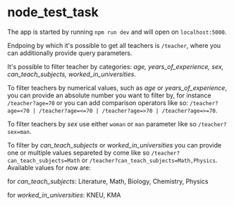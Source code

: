 # node_test_task

The app is started by running `npm run dev` and will open on `localhost:5000`.

Endpoing by which it's possible to get all teachers is `/teacher`, where you can additionally provide query parameters.

It's possible to filter teacher by categories: *age, years_of_experience, sex, can_teach_subjects, worked_in_universities*.

To filter teachers by numerical values, such as *age* or *years_of_experience*, you can provide an absolute number you want to filter by, for instance `/teacher?age=70`
or you can add comparison operators like so: `/teacher?age=<70 | /teacher?age=<=70 | /teacher?age=>70 | /teacher?age=>=70`.

To filter teachers by *sex* use either `woman` or `man` parameter like so `/teacher?sex=man`.

To filter by *can_teach_subjects* or *worked_in_universities* you can provide one or multiple values separeted by come like so `/teacher?can_teach_subjects=Math` or
`/teacher?can_teach_subjects=Math,Physics`. Available values for now are: 

for *can_teach_subjects*: Literature, Math, Biology, Chemistry, Physics

for *worked_in_universities*: KNEU, KMA

